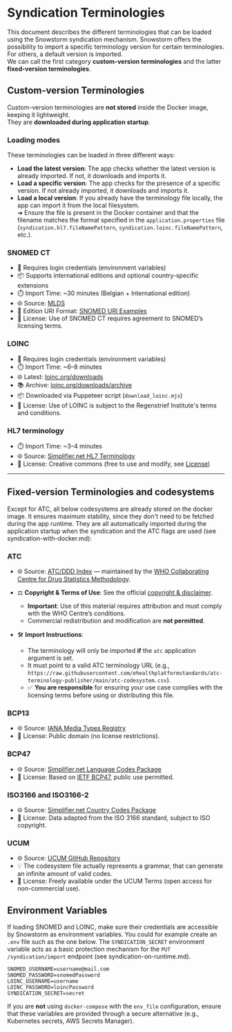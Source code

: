 # Syndication Terminologies

This document describes the different terminologies that can be loaded using the Snowstorm syndication mechanism.
Snowstorm offers the possibility to import a specific terminology version for certain terminologies. For others, a default version is imported.  
We can call the first category **custom-version terminologies** and the latter **fixed-version terminologies**.

## Custom-version Terminologies

Custom-version terminologies are **not stored** inside the Docker image, keeping it lightweight.  
They are **downloaded during application startup**.

### Loading modes
These terminologies can be loaded in three different ways:

- **Load the latest version**: The app checks whether the latest version is already imported. If not, it downloads and imports it.
- **Load a specific version**: The app checks for the presence of a specific version. If not already imported, it downloads and imports it.
- **Load a local version**: If you already have the terminology file locally, the app can import it from the local filesystem.  
  ➔ Ensure the file is present in the Docker container and that the filename matches the format specified in the `application.properties` file (`syndication.hl7.fileNamePattern`, `syndication.loinc.fileNamePattern`, etc.).

### SNOMED CT

- 🔐 Requires login credentials (environment variables)
- 📦 Supports international editions and optional country-specific extensions
- ⏱️ Import Time: ~30 minutes (Belgian + International edition)
- 🌐 Source: [MLDS](https://mlds.ihtsdotools.org/#/viewReleases)
- 🔗 Edition URI Format: [SNOMED URI Examples](https://confluence.ihtsdotools.org/display/DOCEXTPG/4.4.2+Edition+URI+Examples)
- 📜 License: Use of SNOMED CT requires agreement to SNOMED’s licensing terms.

### LOINC

- 🔐 Requires login credentials (environment variables)
- ⏱️ Import Time: ~6–8 minutes
- 🌐 Latest: [loinc.org/downloads](https://loinc.org/downloads/)
- 📚 Archive: [loinc.org/downloads/archive](https://loinc.org/downloads/archive/)
- 📦 Downloaded via Puppeteer script (`download_loinc.mjs`)
- 📜 License: Use of LOINC is subject to the Regenstrief Institute's terms and conditions.

### HL7 terminology

- ⏱️ Import Time: ~3–4 minutes
- 🌐 Source: [Simplifier.net HL7 Terminology](https://simplifier.net/packages/hl7.terminology)
- 📜 License: Creative commons (free to use and modify, see [License](https://terminology.hl7.org/license.html))

---

## Fixed-version Terminologies and codesystems
Except for ATC, all below codesystems are already stored on the docker image. 
It ensures maximum stability, since they don't need to be fetched during the app runtime.
They are all automatically imported during the application startup when the syndication and the ATC flags are used (see syndication-with-docker.md):

### ATC

* 🌐 Source: [ATC/DDD Index](https://atcddd.fhi.no/) — maintained by the [WHO Collaborating Centre for Drug Statistics Methodology](https://www.fhi.no/en/hn/atcddd/).
* ⚖️ **Copyright & Terms of Use**: See the official [copyright & disclaimer](https://atcddd.fhi.no/copyright_disclaimer/).
  * **Important**: Use of this material requires attribution and must comply with the WHO Centre’s conditions.
  * Commercial redistribution and modification are **not permitted**.
* 🛠 **Import Instructions**:

  * The terminology will only be imported **if** the `atc` application argument is set.
  * It must point to a valid ATC terminology URL (e.g., `https://raw.githubusercontent.com/ehealthplatformstandards/atc-terminology-publisher/main/atc-codesystem.csv`).
  * ✅ **You are responsible** for ensuring your use case complies with the licensing terms before using or distributing this file.


### BCP13

- 🌐 Source: [IANA Media Types Registry](https://www.iana.org/assignments/media-types/media-types.xhtml)
- 📜 License: Public domain (no license restrictions).

### BCP47

- 🌐 Source: [Simplifier.net Language Codes Package](https://simplifier.net/packages)
- 📜 License: Based on [IETF BCP47](https://tools.ietf.org/html/bcp47), public use permitted.

### ISO3166 and ISO3166-2

- 🌐 Source: [Simplifier.net Country Codes Package](https://simplifier.net/packages)
- 📜 License: Data adapted from the ISO 3166 standard, subject to ISO copyright.

### UCUM

- 🌐 Source: [UCUM GitHub Repository](https://github.com/ucum-org/ucum)
- 💡 The codesystem file actually represents a grammar, that can generate an infinite amount of valid codes.  
- 📜 License: Freely available under the UCUM Terms (open access for non-commercial use).

## Environment Variables
If loading SNOMED and LOINC, make sure their credentials are accessible by Snowstorm as environment variables.
You could for example create an `.env` file such as the one below.
The `SYNDICATION_SECRET` environment variable acts as a basic protection mechanism for the `PUT /syndication/import` endpoint (see syndication-on-runtime.md).

```env
SNOMED_USERNAME=username@mail.com
SNOMED_PASSWORD=snomedPassword
LOINC_USERNAME=username
LOINC_PASSWORD=loincPassword
SYNDICATION_SECRET=secret
```

If you are **not** using `docker-compose` with the `env_file` configuration, ensure that these variables are provided through a secure alternative (e.g., Kubernetes secrets, AWS Secrets Manager).
